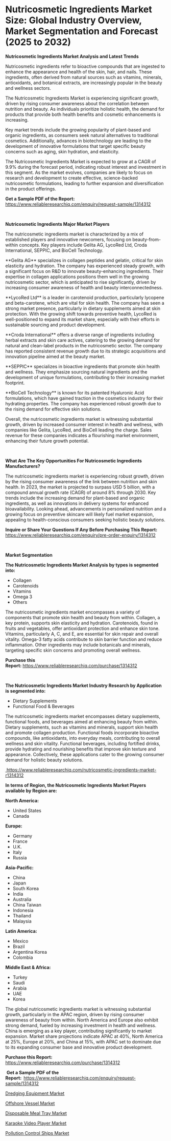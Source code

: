 <p><h1>Nutricosmetic Ingredients Market Size: Global Industry Overview, Market Segmentation and Forecast (2025 to 2032)</h1></p><p><strong>Nutricosmetic Ingredients Market Analysis and Latest Trends</strong></p>
<p><p>Nutricosmetic ingredients refer to bioactive compounds that are ingested to enhance the appearance and health of the skin, hair, and nails. These ingredients, often derived from natural sources such as vitamins, minerals, antioxidants, and botanical extracts, are increasingly popular in the beauty and wellness sectors. </p><p>The Nutricosmetic Ingredients Market is experiencing significant growth, driven by rising consumer awareness about the correlation between nutrition and beauty. As individuals prioritize holistic health, the demand for products that provide both health benefits and cosmetic enhancements is increasing. </p><p>Key market trends include the growing popularity of plant-based and organic ingredients, as consumers seek natural alternatives to traditional cosmetics. Additionally, advances in biotechnology are leading to the development of innovative formulations that target specific beauty concerns such as aging, skin hydration, and elasticity. </p><p>The Nutricosmetic Ingredients Market is expected to grow at a CAGR of 9.9% during the forecast period, indicating robust interest and investment in this segment. As the market evolves, companies are likely to focus on research and development to create effective, science-backed nutricosmetic formulations, leading to further expansion and diversification in the product offerings.</p></p>
<p><strong>Get a Sample PDF of the Report:&nbsp;</strong> <a href="https://www.reliableresearchiq.com/enquiry/request-sample/1314312?utm_campaign=1140&utm_medium=2&utm_source=Github&utm_content=ia&utm_term=24032025&utm_id=nutricosmetic-ingredients">https://www.reliableresearchiq.com/enquiry/request-sample/1314312</a></p>
<p>&nbsp;</p>
<p><strong>Nutricosmetic Ingredients Major Market Players</strong></p>
<p><p>The nutricosmetic ingredients market is characterized by a mix of established players and innovative newcomers, focusing on beauty-from-within concepts. Key players include Gelita AG, LycoRed Ltd, Croda International, SEPPIC, and BioCell Technology.</p><p>**Gelita AG** specializes in collagen peptides and gelatin, critical for skin elasticity and hydration. The company has experienced steady growth, with a significant focus on R&D to innovate beauty-enhancing ingredients. Their expertise in collagen applications positions them well in the growing nutricosmetic sector, which is anticipated to rise significantly, driven by increasing consumer awareness of health and beauty interconnectedness.</p><p>**LycoRed Ltd** is a leader in carotenoid production, particularly lycopene and beta-carotene, which are vital for skin health. The company has seen a strong market presence, particularly in dietary supplements aimed at skin protection. With the growing shift towards preventive health, LycoRed is well-positioned to expand its market share, especially with their efforts in sustainable sourcing and product development.</p><p>**Croda International** offers a diverse range of ingredients including herbal extracts and skin care actives, catering to the growing demand for natural and clean-label products in the nutricosmetic sector. The company has reported consistent revenue growth due to its strategic acquisitions and innovation pipeline aimed at the beauty market.</p><p>**SEPPIC** specializes in bioactive ingredients that promote skin health and wellness. They emphasize sourcing natural ingredients and the development of unique formulations, contributing to their increasing market footprint.</p><p>**BioCell Technology** is known for its patented Hyaluronic Acid formulations, which have gained traction in the cosmetics industry for their hydrating properties. The company has experienced robust growth due to the rising demand for effective skin solutions.</p><p>Overall, the nutricosmetic ingredients market is witnessing substantial growth, driven by increased consumer interest in health and wellness, with companies like Gelita, LycoRed, and BioCell leading the charge. Sales revenue for these companies indicates a flourishing market environment, enhancing their future growth potential.</p></p>
<p>&nbsp;</p>
<p><strong>What Are The Key Opportunities For Nutricosmetic Ingredients Manufacturers?</strong></p>
<p><p>The nutricosmetic ingredients market is experiencing robust growth, driven by the rising consumer awareness of the link between nutrition and skin health. In 2023, the market is projected to surpass USD 5 billion, with a compound annual growth rate (CAGR) of around 8% through 2030. Key trends include the increasing demand for plant-based and organic ingredients, as well as innovations in delivery systems for enhanced bioavailability. Looking ahead, advancements in personalized nutrition and a growing focus on preventive skincare will likely fuel market expansion, appealing to health-conscious consumers seeking holistic beauty solutions.</p></p>
<p><strong>Inquire or Share Your Questions If Any Before Purchasing This Report:</strong> <a href="https://www.reliableresearchiq.com/enquiry/pre-order-enquiry/1314312?utm_campaign=1140&utm_medium=2&utm_source=Github&utm_content=ia&utm_term=24032025&utm_id=nutricosmetic-ingredients">https://www.reliableresearchiq.com/enquiry/pre-order-enquiry/1314312</a></p>
<p>&nbsp;</p>
<p><strong>Market Segmentation</strong></p>
<p><strong>The Nutricosmetic Ingredients Market Analysis by types is segmented into:</strong></p>
<p><ul><li>Collagen</li><li>Carotenoids</li><li>Vitamins</li><li>Omega 3</li><li>Others</li></ul></p>
<p><p>The nutricosmetic ingredients market encompasses a variety of components that promote skin health and beauty from within. Collagen, a key protein, supports skin elasticity and hydration. Carotenoids, found in fruits and vegetables, offer antioxidant protection and enhance skin tone. Vitamins, particularly A, C, and E, are essential for skin repair and overall vitality. Omega-3 fatty acids contribute to skin barrier function and reduce inflammation. Other ingredients may include botanicals and minerals, targeting specific skin concerns and promoting overall wellness.</p></p>
<p><strong>Purchase this Report:&nbsp;</strong><a href="https://www.reliableresearchiq.com/purchase/1314312?utm_campaign=1140&utm_medium=2&utm_source=Github&utm_content=ia&utm_term=24032025&utm_id=nutricosmetic-ingredients">https://www.reliableresearchiq.com/purchase/1314312</a></p>
<p>&nbsp;</p>
<p><strong>The Nutricosmetic Ingredients Market Industry Research by Application is segmented into:</strong></p>
<p><ul><li>Dietary Supplements</li><li>Functional Food & Beverages</li></ul></p>
<p><p>The nutricosmetic ingredients market encompasses dietary supplements, functional foods, and beverages aimed at enhancing beauty from within. Dietary supplements, such as vitamins and minerals, support skin health and promote collagen production. Functional foods incorporate bioactive compounds, like antioxidants, into everyday meals, contributing to overall wellness and skin vitality. Functional beverages, including fortified drinks, provide hydrating and nourishing benefits that improve skin texture and appearance. Collectively, these applications cater to the growing consumer demand for holistic beauty solutions.</p></p>
<p><a href="https://www.reliableresearchiq.com/nutricosmetic-ingredients-market-r1314312?utm_campaign=1140&utm_medium=2&utm_source=Github&utm_content=ia&utm_term=24032025&utm_id=nutricosmetic-ingredients">&nbsp;https://www.reliableresearchiq.com/nutricosmetic-ingredients-market-r1314312</a></p>
<p><strong>In terms of Region, the Nutricosmetic Ingredients Market Players available by Region are:</strong></p>
<p>
    <p> <strong> North America: </strong>
        <ul>
            <li>United States</li>
            <li>Canada</li>
        </ul>
        </p> 
    <p> <strong> Europe: </strong>
        <ul>
            <li>Germany</li>
            <li>France</li>
            <li>U.K.</li>
            <li>Italy</li>
            <li>Russia</li>
        </ul>
        </p> 
    <p> <strong> Asia-Pacific: </strong>
        <ul>
            <li>China</li>
            <li>Japan</li>
            <li>South Korea</li>
            <li>India</li>
            <li>Australia</li>
            <li>China Taiwan</li>
            <li>Indonesia</li>
            <li>Thailand</li>
            <li>Malaysia</li>
        </ul>
        </p> 
    <p> <strong> Latin America: </strong>
        <ul>
            <li>Mexico</li>
            <li>Brazil</li>
            <li>Argentina Korea</li>
            <li>Colombia</li>
        </ul>
        </p> 
    <p> <strong> Middle East & Africa: </strong>
        <ul>
            <li>Turkey</li>
            <li>Saudi</li>
            <li>Arabia</li>
            <li>UAE</li>
            <li>Korea</li>
        </ul>
    </p>
    </p>
<p><p>The global nutricosmetic ingredients market is witnessing substantial growth, particularly in the APAC region, driven by rising consumer awareness of beauty from within. North America and Europe also exhibit strong demand, fueled by increasing investment in health and wellness. China is emerging as a key player, contributing significantly to market expansion. Market share projections indicate APAC at 40%, North America at 25%, Europe at 20%, and China at 15%, with APAC set to dominate due to its expanding consumer base and innovative product development.</p></p>
<p><strong>Purchase this Report: </strong><a href="https://www.reliableresearchiq.com/purchase/1314312?utm_campaign=1140&utm_medium=2&utm_source=Github&utm_content=ia&utm_term=24032025&utm_id=nutricosmetic-ingredients">https://www.reliableresearchiq.com/purchase/1314312</a></p>
<p>&nbsp;<strong>Get a Sample PDF of the Report:&nbsp;&nbsp;</strong><a href="https://www.reliableresearchiq.com/enquiry/request-sample/1314312?utm_campaign=1140&utm_medium=2&utm_source=Github&utm_content=ia&utm_term=24032025&utm_id=nutricosmetic-ingredients">https://www.reliableresearchiq.com/enquiry/request-sample/1314312</a></p>
<p><strong></strong></p>
<p><p><a href="https://github.com/alefermeivys/Market-Research-Report-List-1/blob/main/dredging-equipment-market.md?utm_campaign=1140&utm_medium=2&utm_source=Github&utm_content=ia&utm_term=24032025&utm_id=nutricosmetic-ingredients">Dredging Equipment Market</a></p><p><a href="https://github.com/kluviabolofo/Market-Research-Report-List-1/blob/main/offshore-vessel-market.md?utm_campaign=1140&utm_medium=2&utm_source=Github&utm_content=ia&utm_term=24032025&utm_id=nutricosmetic-ingredients">Offshore Vessel Market</a></p><p><a href="https://github.com/jaspartatin/Market-Research-Report-List-1/blob/main/disposable-meal-tray-market.md?utm_campaign=1140&utm_medium=2&utm_source=Github&utm_content=ia&utm_term=24032025&utm_id=nutricosmetic-ingredients">Disposable Meal Tray Market</a></p><p><a href="https://github.com/jullselai/Market-Research-Report-List-1/blob/main/karaoke-video-player-market.md?utm_campaign=1140&utm_medium=2&utm_source=Github&utm_content=ia&utm_term=24032025&utm_id=nutricosmetic-ingredients">Karaoke Video Player Market</a></p><p><a href="https://github.com/toghojbeinta/Market-Research-Report-List-1/blob/main/pollution-control-ships-market.md?utm_campaign=1140&utm_medium=2&utm_source=Github&utm_content=ia&utm_term=24032025&utm_id=nutricosmetic-ingredients">Pollution Control Ships Market</a></p></p>